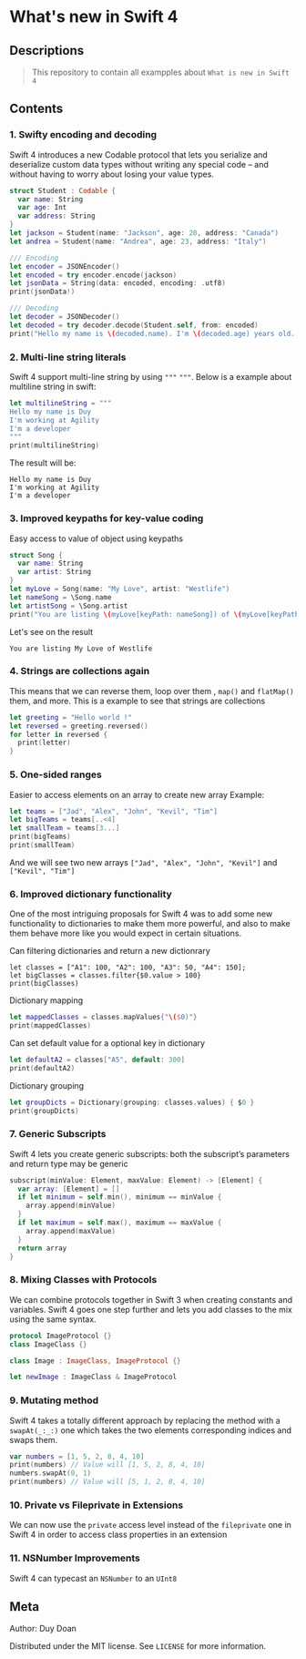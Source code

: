 # What's new in Swift 4

## Descriptions
> This repository to contain all exampples about ``What is new in Swift 4``

## Contents
### 1. Swifty encoding and decoding
Swift 4 introduces a new Codable protocol that lets you serialize and deserialize custom data types without writing any special code – and without having to worry about losing your value types.
```swift
struct Student : Codable {
  var name: String
  var age: Int
  var address: String
}
let jackson = Student(name: "Jackson", age: 20, address: "Canada")
let andrea = Student(name: "Andrea", age: 23, address: "Italy")

/// Encoding
let encoder = JSONEncoder()
let encoded = try encoder.encode(jackson)
let jsonData = String(data: encoded, encoding: .utf8)
print(jsonData!)

/// Decoding
let decoder = JSONDecoder()
let decoded = try decoder.decode(Student.self, from: encoded)
print("Hello my name is \(decoded.name). I'm \(decoded.age) years old. I'm from \(decoded.address)")
```
### 2. Multi-line string literals
Swift 4 support multi-line string by using `"""` `"""`. Below is a example about multiline string in swift:
```swift
let multilineString = """
Hello my name is Duy
I'm working at Agility
I'm a developer
"""
print(multilineString)
```
The result will be:
```
Hello my name is Duy
I'm working at Agility
I'm a developer
```

### 3. Improved keypaths for key-value coding
Easy access to value of object using keypaths 
```swift
struct Song {
  var name: String
  var artist: String
}
let myLove = Song(name: "My Love", artist: "Westlife")
let nameSong = \Song.name
let artistSong = \Song.artist
print("You are listing \(myLove[keyPath: nameSong]) of \(myLove[keyPath: artistSong])")
```
Let's see on the result
```
You are listing My Love of Westlife
```

### 4. Strings are collections again
This means that we can reverse them, loop over them , `map()` and `flatMap()` them, and more.
This is a example to see that strings are collections
```swift
let greeting = "Hello world !"
let reversed = greeting.reversed()
for letter in reversed {
  print(letter)
}
```

### 5. One-sided ranges
Easier to access elements on an array to create new array
Example:
```swift
let teams = ["Jad", "Alex", "John", "Kevil", "Tim"]
let bigTeams = teams[..<4]
let smallTeam = teams[3...]
print(bigTeams)
print(smallTeam)
```
And we will see two new arrays
`
["Jad", "Alex", "John", "Kevil"]
` and `["Kevil", "Tim"]`

### 6. Improved dictionary functionality
One of the most intriguing proposals for Swift 4 was to add some new functionality to dictionaries to make them more powerful, and also to make them behave more like you would expect in certain situations.

Can filtering dictionaries and return a new dictionrary
```switf
let classes = ["A1": 100, "A2": 100, "A3": 50, "A4": 150];
let bigClasses = classes.filter{$0.value > 100}
print(bigClasses)
```
Dictionary mapping
```swift
let mappedClasses = classes.mapValues{"\($0)"}
print(mappedClasses)
```
Can set default value for a optional key in dictionary
```swift
let defaultA2 = classes["A5", default: 300]
print(defaultA2)
```
Dictionary grouping
```swift
let groupDicts = Dictionary(grouping: classes.values) { $0 }
print(groupDicts)
```

### 7. Generic Subscripts
Swift 4 lets you create generic subscripts: both the subscript’s parameters and return type may be generic
```swift
subscript(minValue: Element, maxValue: Element) -> [Element] {
  var array: [Element] = []
  if let minimum = self.min(), minimum == minValue {
    array.append(minValue)
  }
  if let maximum = self.max(), maximum == maxValue {
    array.append(maxValue)
  }
  return array
}
```

### 8. Mixing Classes with Protocols
We can combine protocols together in Swift 3 when creating constants and variables. Swift 4 goes one step further and lets you add classes to the mix using the same syntax.
```swift
protocol ImageProtocol {}
class ImageClass {}

class Image : ImageClass, ImageProtocol {}

let newImage : ImageClass & ImageProtocol
```

### 9. Mutating method
Swift 4 takes a totally different approach by replacing the method with a `swapAt(_:_:)` one which takes the two elements corresponding indices and swaps them.
```swift
var numbers = [1, 5, 2, 8, 4, 10]
print(numbers) // Value will [1, 5, 2, 8, 4, 10]
numbers.swapAt(0, 1)
print(numbers) // Value will [5, 1, 2, 8, 4, 10]
```

### 10. Private vs Fileprivate in Extensions
We can now use the `private` access level instead of the `fileprivate` one in Swift 4 in order to access class properties in an extension

### 11. NSNumber Improvements
Swift 4 can typecast an `NSNumber` to an `UInt8`


## Meta
Author: Duy Doan

Distributed under the MIT license. See ``LICENSE`` for more information.